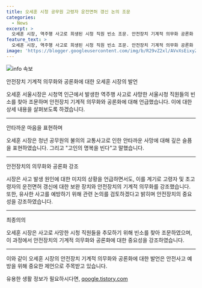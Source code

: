 ```yaml
---
title: 오세훈 시청 공무원 고령자 운전면허 갱신 논의 조문
categories:
  - News
excerpt: >
  오세훈 시장, 역주행 사고로 희생된 시청 직원 빈소 조문. 안전장치 기계적 의무화 공론화 중요 서울시장 오세훈은 역주행 사고로 희생된 서울시청 직원의 빈소를 찾아 조문했다. 안타까운 마음을 표현하며, 사고를 계기로 안전장치 기계적 의무화와 공론화가 필요하다고 강조했다. 추가로, 유사한 사고 예방을 위해 고령자 운전면허 갱신에 대한 보완 장치도 검토할 것이라 밝혔다.
feature_text: >
  오세훈 시장, 역주행 사고로 희생된 시청 직원 빈소 조문. 안전장치 기계적 의무화 공론화 중요 서울시장 오세훈은 역주행 사고로 희생된 서울시청 직원의 빈소를 찾아 조문했다. 안타까운 마음을 표현하며, 사고를 계기로 안전장치 기계적 의무화와 공론화가 필요하다고 강조했다. 추가로, 유사한 사고 예방을 위해 고령자 운전면허 갱신에 대한 보완 장치도 검토할 것이라 밝혔다.
image: 'https://blogger.googleusercontent.com/img/b/R29vZ2xl/AVvXsEixyZcFfHzMRdzZMjFBmAUKJYCLCGyLL1o632UiGVXcaFdKo_bkvkuCioo0uUKlGfBVcT3P84aROyZIXSBEx3Aw5nCQ3pTgDom1WDC4m8eifvWiAmWEEVb4x6G_l8C0QH225ldMjyaFvpxGEBGNO37VmDTDMHGhJPq73UglMfDca1-0aw/s1600/blogspot.png'
---
```


<p><img src="https://blogger.googleusercontent.com/img/b/R29vZ2xl/AVvXsEixyZcFfHzMRdzZMjFBmAUKJYCLCGyLL1o632UiGVXcaFdKo_bkvkuCioo0uUKlGfBVcT3P84aROyZIXSBEx3Aw5nCQ3pTgDom1WDC4m8eifvWiAmWEEVb4x6G_l8C0QH225ldMjyaFvpxGEBGNO37VmDTDMHGhJPq73UglMfDca1-0aw/s1600/blogspot.png" alt="info 속보" /></p>

<p>안전장치 기계적 의무화와 공론화에 대한 오세훈 시장의 발언</p>

<p>오세훈 서울시장은 시청역 인근에서 발생한 역주행 사고로 사망한 서울시청 직원들의 빈소를 찾아 조문하며 안전장치 기계적 의무화와 공론화에 대해 언급했습니다. 이에 대한 상세 내용을 살펴보도록 하겠습니다.</p>

<hr />

<p>안타까운 마음을 표현하며</p>

<p>오세훈 시장은 청년 공무원의 불의의 교통사고로 인한 안타까운 사망에 대해 깊은 슬픔을 표현하였습니다. 그리고 "고인의 명복을 빈다"고 말했습니다.</p>

<hr />

<p>안전장치의 의무화와 공론화 강조</p>

<p>시장은 사고 발생 원인에 대한 미지의 상황을 언급하면서도, 이를 계기로 고령자 및 초고령자의 운전면허 갱신에 대한 보완 장치와 안전장치의 기계적 의무화를 강조했습니다. 또한, 유사한 사고를 예방하기 위해 관련 논의를 검토하겠다고 밝히며 안전장치의 중요성을 강조하였습니다.</p>

<hr />

<p>최종의의</p>

<p>오세훈 시장은 사고로 사망한 시청 직원들을 추모하기 위해 빈소를 찾아 조문하였으며, 이 과정에서 안전장치의 기계적 의무화와 공론화에 대한 중요성을 강조하였습니다.</p>

<hr />

<p>이와 같이 오세훈 시장의 안전장치 기계적 의무화와 공론화에 대한 발언은 안전사고 예방을 위해 중요한 제언으로 주목받고 있습니다.</p>
유용한 생활 정보가 필요하시다면, <a href="https://qoogle.tistory.com" rel="dofollow">qoogle.tistory.com</a>


